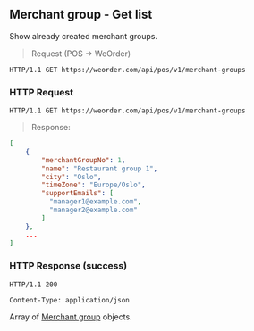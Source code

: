 ## Merchant group - Get list

Show already created merchant groups.

> Request (POS -> WeOrder)

```
HTTP/1.1 GET https://weorder.com/api/pos/v1/merchant-groups
```

### HTTP Request

`HTTP/1.1 GET https://weorder.com/api/pos/v1/merchant-groups`

> Response:

```json
[
    {
        "merchantGroupNo": 1,
        "name": "Restaurant group 1",
        "city": "Oslo",
        "timeZone": "Europe/Oslo",
        "supportEmails": [
          "manager1@example.com", 
          "manager2@example.com" 
        ]
    },
    ...
]
```

### HTTP Response (success)

`HTTP/1.1 200`

`Content-Type: application/json`

Array of [Merchant group](#merchant-group-create) objects.
